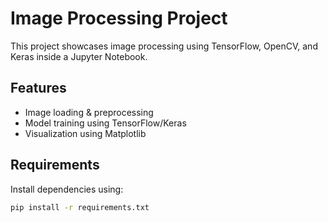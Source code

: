 # Image Processing Project

This project showcases image processing using TensorFlow, OpenCV, and Keras inside a Jupyter Notebook.

## Features
- Image loading & preprocessing
- Model training using TensorFlow/Keras
- Visualization using Matplotlib

## Requirements
Install dependencies using:

```bash
pip install -r requirements.txt
